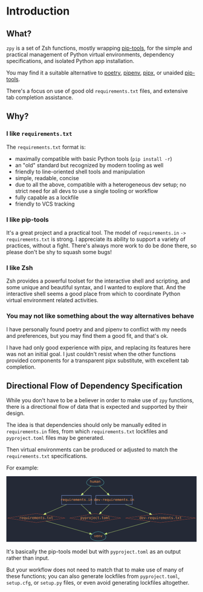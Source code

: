 # Introduction

## What?

`zpy` is a set of Zsh functions,
mostly wrapping
[pip-tools](https://github.com/jazzband/pip-tools/),
for the simple and practical management of
Python virtual environments,
dependency specifications,
and isolated Python app installation.

You may find it a suitable alternative to
[poetry](https://python-poetry.org/),
[pipenv](https://pipenv.pypa.io/en/latest/),
[pipx](https://pypa.github.io/pipx/),
or unaided
[pip-tools](https://github.com/jazzband/pip-tools/).

There's a focus on use of good old `requirements.txt` files,
and extensive tab completion assistance.

## Why?

### I like `requirements.txt`

The `requirements.txt` format is:

- maximally compatible with basic Python tools (`pip install -r`)
- an "old" standard but recognized by modern tooling as well
- friendly to line-oriented shell tools and manipulation
- simple, readable, concise
- due to all the above, compatible with a heterogeneous dev setup;
  no strict need for all devs to use a single tooling or workflow
- fully capable as a lockfile
- friendly to VCS tracking

### I like pip-tools

It's a great project and a practical tool.
The model of `requirements.in` `->` `requirements.txt` is strong.
I appreciate its ability to support a variety of practices, without a fight.
There's always more work to do be done there,
so please don't be shy to squash some bugs!

### I like Zsh

Zsh provides a powerful toolset
for the interactive shell and scripting,
and some unique and beautiful syntax,
and I wanted to explore that.
And the interactive shell seems a good place from which to coordinate
Python virtual environment related activities.

### You may not like something about the way alternatives behave

I have personally found poetry and and pipenv
to conflict with my needs and preferences,
but you may find them a good fit, and that's ok.

I have had only good experience with pipx,
and replacing its features here was not an
initial goal.
I just couldn't resist when
the other functions provided components
for a transparent pipx substitute,
with excellent tab completion.

## Directional Flow of Dependency Specification

While you don't have to be a believer in order to make use of `zpy` functions,
there is a directional flow of data that is expected and supported by their design.

The idea is that dependencies should only be manually edited in `requirements.in` files,
from which `requirements.txt` lockfiles
and `pyproject.toml` files may be generated.

Then virtual environments can be produced or adjusted
to match the `requirements.txt` specifications.

For example:

![information flow diagram](img/flow.svg)

It's basically the pip-tools model but with `pyproject.toml` as an output rather than input.

But your workflow does not need to match that to make use of many of these functions;
you can also generate lockfiles from
`pyproject.toml`, `setup.cfg`, or `setup.py` files,
or even avoid generating lockfiles altogether.
